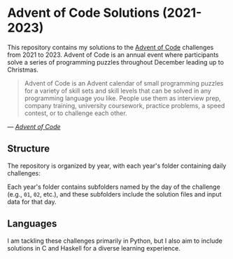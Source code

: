 # Advent of Code Solutions (2021-2023)

This repository contains my solutions to the [Advent of Code](https://adventofcode.com/) challenges from 2021 to 2023. Advent of Code is an annual event where participants solve a series of programming puzzles throughout December leading up to Christmas.

> Advent of Code is an Advent calendar of small programming puzzles for a variety of skill sets and skill levels that can be solved in any programming language you like. People use them as interview prep, company training, university coursework, practice problems, a speed contest, or to challenge each other.

&mdash; <cite>[Advent of Code](https://adventofcode.com/2022/about)</cite>

## Structure

The repository is organized by year, with each year's folder containing daily challenges:

Each year's folder contains subfolders named by the day of the challenge (e.g., `01`, `02`, etc.), and these subfolders include the solution files and input data for that day.

## Languages

I am tackling these challenges primarily in Python, but I also aim to include solutions in C and Haskell for a diverse learning experience. 
